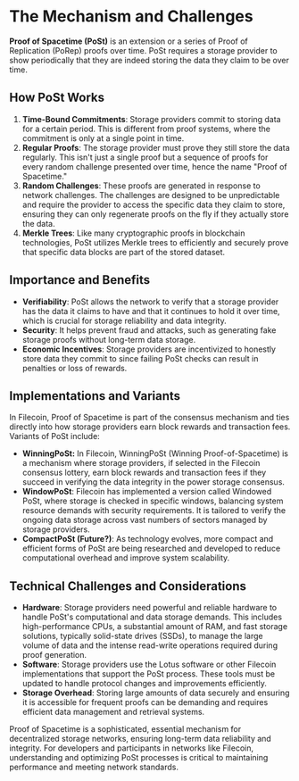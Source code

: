 # The Mechanism and Challenges

**Proof of Spacetime (PoSt)** is an extension or a series of Proof of Replication (PoRep) proofs over time. PoSt requires a storage provider to show periodically that they are indeed storing the data they claim to be over time.

## How PoSt Works

1. **Time-Bound Commitments**: Storage providers commit to storing data for a certain period. This is different from proof systems, where the commitment is only at a single point in time.
2. **Regular Proofs**: The storage provider must prove they still store the data regularly. This isn't just a single proof but a sequence of proofs for every random challenge presented over time, hence the name "Proof of Spacetime."
3. **Random Challenges**: These proofs are generated in response to network challenges. The challenges are designed to be unpredictable and require the provider to access the specific data they claim to store, ensuring they can only regenerate proofs on the fly if they actually store the data.
4. **Merkle Trees**: Like many cryptographic proofs in blockchain technologies, PoSt utilizes Merkle trees to efficiently and securely prove that specific data blocks are part of the stored dataset.

## Importance and Benefits

* **Verifiability**: PoSt allows the network to verify that a storage provider has the data it claims to have and that it continues to hold it over time, which is crucial for storage reliability and data integrity.
* **Security**: It helps prevent fraud and attacks, such as generating fake storage proofs without long-term data storage.
* **Economic Incentives**: Storage providers are incentivized to honestly store data they commit to since failing PoSt checks can result in penalties or loss of rewards.

## Implementations and Variants

In Filecoin, Proof of Spacetime is part of the consensus mechanism and ties directly into how storage providers earn block rewards and transaction fees. Variants of PoSt include:

* **WinningPoSt:** In Filecoin, WinningPoSt (Winning Proof-of-Spacetime) is a mechanism where storage providers, if selected in the Filecoin consensus lottery, earn block rewards and transaction fees if they succeed in verifying the data integrity in the power storage consensus.
* **WindowPoSt**: Filecoin has implemented a version called Windowed PoSt, where storage is checked in specific windows, balancing system resource demands with security requirements. It is tailored to verify the ongoing data storage across vast numbers of sectors managed by storage providers.
* **CompactPoSt (Future?)**: As technology evolves, more compact and efficient forms of PoSt are being researched and developed to reduce computational overhead and improve system scalability.

## Technical Challenges and Considerations

* **Hardware**: Storage providers need powerful and reliable hardware to handle PoSt's computational and data storage demands. This includes high-performance CPUs, a substantial amount of RAM, and fast storage solutions, typically solid-state drives (SSDs), to manage the large volume of data and the intense read-write operations required during proof generation.
* **Software**: Storage providers use the Lotus software or other Filecoin implementations that support the PoSt process. These tools must be updated to handle protocol changes and improvements efficiently.
* **Storage Overhead**: Storing large amounts of data securely and ensuring it is accessible for frequent proofs can be demanding and requires efficient data management and retrieval systems.

Proof of Spacetime is a sophisticated, essential mechanism for decentralized storage networks, ensuring long-term data reliability and integrity. For developers and participants in networks like Filecoin, understanding and optimizing PoSt processes is critical to maintaining performance and meeting network standards.
